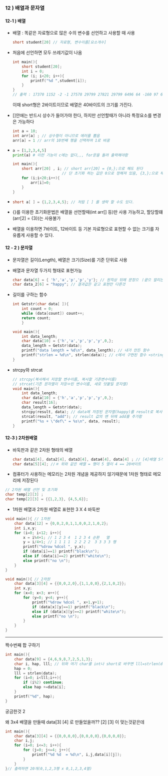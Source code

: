 ### 12 ) 배열과 문자열

#### 12-1 ) 배열

- 배열 : 똑같은 자료형으로 많은 수의 변수를 선언하고 사용할 때 사용

  ```c
  short student[20] // 자료형, 변수이름[요소개수]
  ```

- 처음에 선언하면 모두 쓰레기값이 나옴

  ```c
  int main(){
      short student[20];
      int i = 0;
      for (i; i<20; i++){
          printf("%d ",student[i]);
      }   
  }
  // 출력 : 17370 1152 -2 -1 27578 29799 27821 29799 6496 64 -160 97 6587 64 6496 64 0 0 4096 60 과같이 dummy값이 나오고 계속바뀜
  ```

  이때 short형은 2바이트이므로 배열은 40바이트의 크기를 가진다.

- []안에는 반드시 상수가 들어가야 한다, 하지만 선언할때가 아니라 특정요소를 변경은 가능하다

  ```c
  int a = 10;
  int arr[a] ; // 상수형이 아니므로 에러를 뿜음
  arr[a] = 1 // arr의 10번째 행을 선택하여 1로 바꿈
  ```

- ```python
  a = [1,2,3,4,5]
  print(a) # 이런 기능이 c에는 없다,,, for문을 돌려 출력해야함
  ```

  ```c
  int main(){
      short arr[20] , i; // short arr[20] = {0,};으로 해도 된다
      					// 단 초기화 하는 값은 0으로 정해져 있음, {3,};으로 해도 3,0,0,0... 이 됨
      for (i;i<20;i++){
          arr[i]=0;
      }
  }
  ```

- ```c
  short a[ ] = {1,2,3,4,5}; // 처럼 [ ] 를 생략 할 수도 있다.
  ```

- {}를 이용한 초기화문법은 배열을 선언할때(int arr[] 등)만 사용 가능하고, 할당할떄(arr[2] = {3})는 사용불가

- 배열을 이용하면 7바이트, 12바이트 등 기본 자료형으로 표현할 수 없는 크기를 자유롭게 사용할 수 있다.



#### 12 - 2 ) 문자열

- 문자열은 길이(Length), 배열은 크기(Size)를 기준 단위로 사용

- 배열과 문자열 두가지 형태로 표현가능

  ```c
  char data[6] = { 'h','a','p','p','y'}; // 원칙상 뒤에 문장으 ㅣ끝으 알리는 0 또는 \0을 넣어야한다!
  char data_2[6] = "happy"; // 결과값은 같고 표현만 다른것
  ```

- 길이를 구하는 함수

  ```c
  int Getstr(char data[ ]){
      int count = 0;
      while (data[count]) count++;
      return count;
      }
  
  void main(){
      int data_length;
      char data[10] = {'h','a','p','p','y',0,};
      data_length = Getstr(data);
      printf("data length = %d\n", data_length); // 내가 만든 함수
      printf("strlen = %d\n", strlen(data)); // c에서 구현된 함수 <string.h>를 
  }
  ```

- strcpy와 strcat

  ```c
  // strcpy(복사해서 저장할 변수이름, 복사할 기존변수이름)
  // strcat(기존 문자열이 저장ㅁ된 변수이름, 새로 덧붙일 문자열)
  void main(){
      int data_length;
      char data[10] = {'h','a','p','p','y',0,};
      char result[16];
      data_length = Getstr(data);
      strcpy(result, data); // data에 저장된 문자열(happy)를 result로 복사
      strcat(result, "add"); // result 값의 맨 뒤에 add를 추가함
      printf("%s + \"def\" = %s\n", data, result);
  }
  ```

#### 12-3 ) 2차원배열

- 바둑판과 같은 2차원 형태의 배열

  ```c
  char data1[4], data2[4], data3[4], data4[4], data[4] ; // [4]배열 5개 선언
  char data[5][4]; //ㅍ 위와 같은 배열 = 행이 5 열이 4 == 20바이트
  ```

- 컴퓨터가 사용하는 메모리는 2차원 개념을 제공하지 않기때문에 1차원 형태로 메모리에 저장된다

```c
// 2차원 배열 선언 및 초기화
char temp[2][3] ;
char temp[2][3] = {{1,2,3}, {4,5,6}};
```

- 1차원 배열과 2차원 배열로 표현한 3 X 4 바둑판

```c
void main(){ // 1차원
    char data[12] = {0,0,2,0,1,1,0,0,2,1,0,2};
    int i,x,y;
    for (i=0; i<12; i++){
        x = i%4+1; // 1 2 3 4  1 2 3 4 순환   열
        y = i/4+1; // 1 1 1 1  2 2 2 2  3 3 3 3 행
        printf("%drow %dcol ", y,x);
        if (data[i]==1) printf("black\n");
        else if (data[i]==2) printf("white\n");
        else printf("no \n");
    }
}
```

```c
void main(){ // 2차원
    char data[3][4] = {{0,0,2,0},{1,1,0,0},{2,1,0,2}};
    int x,y;
    for (x=0; x<3; x++){
        for (y=0; y<4; y++){
            printf("%drow %dcol ", x+1,y+1);
            if (data[x][y]==1) printf("black\n");
            else if (data[x][y]==2) printf("white\n");
            else printf("no \n");
        }        
    }
}
```

---

짝수번째 합 구하기

```c
int main(){
    char data[9] = {4,6,9,8,7,2,5,1,3};
    char i, hap, lll; // 뒤와 여기 char를 int나 short로 바꾸면 lll=strlen(data)부분이 오류가 난다. ???
    hap = 0;
    lll = strlen(data);
    for (i=0; i<lll;i++){
        if (i%2) continue;
        else hap +=data[i];
    }
    printf("%d", hap);
}

```

궁금한것 2

왜 3x4 배열을 만들때 data[3] [4] 로 만들었을까?? [2] [3] 이 맞는것같은데

```c
int main(){
    char data[3][4] = {{0,0,0,0},{0,0,0,0},{0,0,0,0}};
    char i,j;
    for (i=0; i<=3; i++){
        for (j=0; j<=4; j++){
            printf("%d %d  = %d\n", i,j,data[i][j]);
        }
    }
}// 출력하면 20개(0,1,2,3행 x 0,1,2,3,4열)
```

